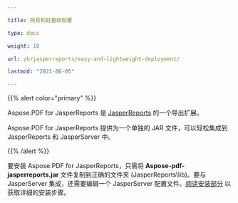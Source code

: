 ```yaml
---

title: 简易和轻量级部署

type: docs

weight: 10

url: zh/jasperreports/easy-and-lightweight-deployment/

lastmod: "2021-06-05"

---
```




{{% alert color="primary" %}}



Aspose.PDF for JasperReports 是 [JasperReports](http://www.jaspersoft.com/jasperreports) 的一个导出扩展。



Aspose.PDF for JasperReports 提供为一个单独的 JAR 文件，可以轻松集成到 JasperReports 和 JasperServer 中。



{{% /alert %}}



要安装 Aspose.PDF for JasperReports，只需将 **Aspose-pdf-jasperreports.jar** 文件复制到正确的文件夹 (JasperReports\lib)。要与 JasperServer 集成，还需要编辑一个 JasperServer 配置文件。[阅读安装部分](/pdf/jasperreports/installation/) 以获取详细的安装步骤。